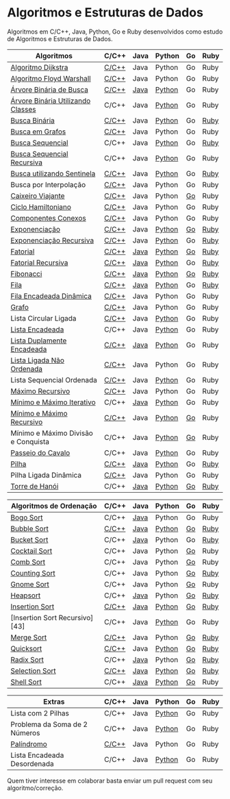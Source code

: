 # Algoritmos e Estruturas de Dados

Algoritmos em C/C++, Java, Python, Go e Ruby desenvolvidos como estudo de Algoritmos e Estruturas de Dados.

| Algoritmos                          | C/C++ | Java | Python | Go | Ruby |
|-------------------------------------|-------|------|--------|----|------|
| [Algoritmo Dijkstra][1]                  | [C/C++](/C/AlgoritmoDijkstra.c) | Java | Python | Go | Ruby | Ruby |
| [Algoritmo Floyd Warshall][2]             | [C/C++](/C/AlgoritmoFloydWarshall.c) | Java | Python | Go | Ruby | Ruby |
| [Árvore Binária de Busca][3]              | [C/C++](/C/ArvoreBinariaDeBusca.c) | [Java](/Java/ArvoreDeBuscaBinaria.java) | [Python](/Python/ArvoreBinariaDeBusca.py) | Go | Ruby | Ruby |
| [Árvore Binária Utilizando Classes][4]   | C/C++ | Java | [Python](/Python/BinaryTree.py) | Go | Ruby |
| [Busca Binária][5]                       | [C/C++](/C/BinarySearch.cpp) | Java | [Python](/Python/BuscaBinaria.py) | Go | [Ruby](/Ruby/BuscaBinaria.rb) |
| [Busca em Grafos][6]                      | [C/C++](/C/BuscaEmGrafo.c) | Java | Python | Go | Ruby |
| [Busca Sequencial][7]                    | C/C++ | Java | [Python](/Python/BuscaSequencial.py) | Go | [Ruby](/Ruby/BuscaSequencial.rb) |
| [Busca Sequencial Recursiva][8]          | C/C++ | Java | [Python](/Python/BuscaSequencialRecursiva.py) | Go | Ruby |
| [Busca utilizando Sentinela][9]          | [C/C++](/C/BuscaSentinela.c) | Java | [Python](/Python/BuscaSentinela.py) | Go | [Ruby](/Ruby/BuscaSentinela.rb) |
| Busca por Interpolação          | [C/C++](/C/Interpolation_search.cpp) | Java | Python | Go | Ruby |
| [Caixeiro Viajante][10]                   | [C/C++](/C/CaixeiroViajante.c) | Java | Python | [Go](/GoLang/caixeiroviajante/caixeiroviajante.go) | Ruby |
| [Ciclo Hamiltoniano][11]                  | [C/C++](/C/CicloHamiltoniano.c) | Java | Python | Go | Ruby |
| [Componentes Conexos][12]                 | [C/C++](/C/ComponentesConexos.c) | Java | Python | Go | Ruby |
| [Exponenciação][13]                       | [C/C++](/C/Exponenciacao.c) | Java | [Python](/Python/Exponenciacao.py) | [Go](/GoLang/exponenciacao/exponenciacao.go) | [Ruby](/Ruby/Exponenciacao.rb) |
| [Exponenciação Recursiva][14]             | [C/C++](/C/ExponenciacaoRecursiva.c) | Java | [Python](/Python/ExponenciacaoRecursiva.py) | Go | [Ruby](/Ruby/ExponenciacaoRecursiva.rb) |
| [Fatorial][15]                            | [C/C++](/C/Fatorial.c) | [Java](/Java/Fatorial.java) | [Python](/Python/Fatorial.py) | [Go](/GoLang/fatorial/fatorial.go) | [Ruby](/Ruby/Fatorial.rb) |
| [Fatorial Recursiva][16]                  | [C/C++](/C/FatorialRecursiva.c) | [Java](/Java/FatorialRecursiva.java) | [Python](/Python/FatorialRecursiva.py) | Go | [Ruby](/Ruby/Fatorial.rb) |
| [Fibonacci][17]                           | [C/C++](/C/Fibonacci.cpp) | [Java](/Java/Fibonacci.java) | [Python](/Python/Fibonacci.py) | [Go](/GoLang/fibonacci/fibonacci.go) | [Ruby](/Ruby/Fibonacci.rb) |
| [Fila][18]                                | [C/C++](/C/Fila.c) | [Java](/Java/Fila.java) | [Python](/Python/Fila.py) | Go | [Ruby](/Ruby/Fila.rb) |
| [Fila Encadeada Dinâmica][19]             | [C/C++](/C/FilaEncadeadaDinamica.c) | Java | Python | Go | Ruby |
| [Grafo][20]                               | [C/C++](/C/Grafos.c) | Java | Python | Go | Ruby |
| Lista Circular Ligada               | [C/C++](/C/ListaCircularLigada.c) | Java | [Python](/Python/ListaEncadeadaCircular.py) | Go | Ruby |
| [Lista Encadeada][22]                     | C/C++ | Java | [Python](/Python/ListaEncadeada.py) | Go | Ruby |
| [Lista Duplamente Encadeada][23]          | [C/C++](/C/ListaDuplamenteEncadeada.c) | [Java](/Java/ListaDuplamenteEncadeada.java) | [Python](/Python/ListaDuplamenteEncadeada.py) | Go | Ruby |
| [Lista Ligada Não Ordenada][24]           | [C/C++](/C/ListaLigadaNaoOrdenada.c) | Java | Python | Go | Ruby |
| Lista Sequencial Ordenada           | [C/C++](/C/ListaSequencialOrdenada.c) | Java | [Python](/Python/ListaSequencialOrdenada.py) | Go | Ruby |
| [Máximo Recursivo][26]                    | [C/C++](/C/MaxRecursivo.c) | Java | Python | Go | Ruby |
| [Mínimo e Máximo Iterativo][27]           | C/C++ | [Java](/Java/MaxMinArray.java) | [Python](/Python/MinMaxIterativo.py) | Go | Ruby |
| [Mínimo e Máximo Recursivo][28]           | [C/C++](/C/MaxMinRecursivo.c) | Java | [Python](/Python/MaxMinRecursivo.py) | [Go](/GoLang/maximominimo/MaximoMinimo.go) | Ruby |
| Mínimo e Máximo Divisão e Conquista | C/C++ | Java | [Python](/Python/MaxRecursivoDC.py) | [Go](/GoLang/maximominimo/MaximoMinimo.go) | Ruby |
| [Passeio do Cavalo][30]                   | C/C++ | Java | [Python](/Python/PasseioDoCavalo.py) | Go | Ruby |
| [Pilha][31]                               | [C/C++](/C/Pilha.c) | [Java](/Java/Pilha.java) | [Python](/Python/Pilha.py) | Go | [Ruby](/Ruby/Pilha.rb) |
| Pilha Ligada Dinâmica               | [C/C++](/C/PilhaLigadaDinamica.c) | Java | Python | Go | Ruby |
| [Torre de Hanói][33]                      | C/C++ | [Java](/Java/TorreDeHanoi.java) | [Python](/Python/TorreDeHanoi.py) | [Go](/GoLang/hanoi/hanoi.go) | [Ruby](/Ruby/Hanoi.rb) |

| Algoritmos de Ordenação             | C/C++ | Java | Python | Go | Ruby |
|-------------------------------------|-------|------|--------|----|------|
| [Bogo Sort][34]                     | C/C++ | [Java](/Java/BogoSort.java) | Python | Go | Ruby |
| [Bubble Sort][35]                         | [C/C++](/C/BubbleSort.cpp) | [Java](/Java/BubbleSort.java) | [Python](/Python/BubbleSort.py) | [Go](/GoLang/bubbleSort/bubbleSort.go) | [Ruby](/Ruby/algoritmos_ordenacao/bubble_sort.rb) |
| [Bucket Sort][36]                     | C/C++ | [Java](/Java/BucketSort.java) | Python | Go | [Ruby](/Ruby/algoritmos_ordenacao/bucket_sort.rb) |
| [Cocktail Sort][37]                       | C/C++ | Java | Python | [Go](/GoLang/cocktailsort/cocktailsort.go) | Ruby |
| [Comb Sort][38]                           | C/C++ | Java | Python | [Go](/GoLang/combsort/combsort.go) | Ruby |
| [Counting Sort][39]                       | C/C++ | Java | Python | [Go](/GoLang/countingsort/countingsort.go) | [Ruby](/Ruby/algoritmos_ordenacao/count_sort.rb) |
| [Gnome Sort][40]                          | C/C++ | Java | Python | [Go](/GoLang/gnomesort/gnomesort.go) | Ruby |
| [Heapsort][41]                            | C/C++ | [Java](/Java/HeapSort.java) | Python | [Go](/GoLang/heapsort/heapsort.go) | [Ruby](/Ruby/algoritmos_ordenacao/heap_sort.rb) |
| [Insertion Sort][42]                      | [C/C++](/C/InsertionSort.cpp) | [Java](/Java/InsertionSort.java) | [Python](/Python/InsertionSortIterativo.py) | [Go](/GoLang/insertionsort/insertionsort.go) | [Ruby](/Ruby/algoritmos_ordenacao/insertion_sort.rb) |
| [Insertion Sort Recursivo][43]            | C/C++ | Java | [Python](/Python/InsertionSortRecursivo.py) | Go | Ruby |
| [Merge Sort][44]                          | [C/C++](/C/MergeSort.c) | Java | Python | [Go](/GoLang/mergesort/mergesort.go) | [Ruby](/Ruby/algoritmos_ordenacao/merge_sort.rb) |
| [Quicksort][45]                           | [C/C++](/C/QuickSort.cpp) | Java | [Python](/Python/QuickSort.py) | [Go](/GoLang/quicksort/quicksort.go) | [Ruby](/Ruby/algoritmos_ordenacao/quick_sort.rb) |
| [Radix Sort][46]                          | C/C++ | [Java](/Java/RadixSort.java) | Python | [Go](/GoLang/radixsort/radixsort.go) | [Ruby](/Ruby/algoritmos_ordenacao/radix_sort.rb) |
| [Selection Sort][47]                      | [C/C++](/C/SelectionSort.cpp) | [Java](/Java/SelectionSort.java) | [Python](/Python/SelectionSort.py) | [Go](/GoLang/selectionsort/selectionsort.go) | [Ruby](/Ruby/algoritmos_ordenacao/selection_sort.rb) |
| [Shell Sort][48]                          | C/C++ | [Java](/Java/ShellSort.java) | [Python](/Python/shellSort.py) | [Go](/GoLang/shellsort/shellsort.go) | Ruby |

| Extras                              | C/C++ | Java | Python | Go | Ruby |
|-------------------------------------|-------|------|--------|----|------|
| Lista com 2 Pilhas                  | C/C++ | Java | [Python](/Python/ListaComPilhas.py) | Go | Ruby |
| Problema da Soma de 2 Números       | C/C++ | Java | [Python](/Python/Soma2Numeros.py) | Go | Ruby |
| [Palíndromo][49]                    | [C/C++](/C/Palindromo.c) | Java | Python | Go | Ruby |
| Lista Encadeada Desordenada         | C/C++ | Java | [Python](/Python/ListaEncadeadaDesordenada.py) | Go | Ruby |

Quem tiver interesse em colaborar basta enviar um pull request com seu algoritmo/correção.

[1]: https://pt.wikipedia.org/wiki/Algoritmo_de_Dijkstra
[2]: https://pt.wikipedia.org/wiki/Algoritmo_de_Floyd-Warshall
[3]: https://pt.wikipedia.org/wiki/%C3%81rvore_bin%C3%A1ria_de_busca
[4]: https://pt.wikipedia.org/wiki/%C3%81rvore_bin%C3%A1ria
[5]: https://www.ime.usp.br/~pf/analise_de_algoritmos/aulas/binarysearch.html
[6]: http://www.professeurs.polymtl.ca/michel.gagnon/Disciplinas/Bac/Grafos/Busca/busca.html
[7]: https://pt.wikipedia.org/wiki/Busca_linear
[8]: https://pt.wikipedia.org/wiki/Busca_linear
[9]: https://updatedcode.wordpress.com/2015/06/16/busca-sequencial-com-sentinela/
[10]: https://pt.wikipedia.org/wiki/Problema_do_caixeiro-viajante
[11]: https://pt.wikipedia.org/wiki/Caminho_hamiltoniano
[12]: https://www.ime.usp.br/~pf/algoritmos_para_grafos/aulas/components.html
[13]: https://pt.wikipedia.org/wiki/Exponencia%C3%A7%C3%A3o
[14]: https://pt.wikipedia.org/wiki/Exponencia%C3%A7%C3%A3o
[15]: https://pt.wikipedia.org/wiki/Fatorial
[16]: https://pt.wikipedia.org/wiki/Fatorial
[17]: https://pt.wikipedia.org/wiki/Sequ%C3%AAncia_de_Fibonacci
[18]: https://pt.wikipedia.org/wiki/FIFO
[19]: https://www.ime.usp.br/~pf/algoritmos/aulas/lista.html
[20]: https://pt.wikipedia.org/wiki/Teoria_dos_grafos
[22]: https://pt.wikipedia.org/wiki/Lista_ligada
[23]: https://pt.wikipedia.org/wiki/Lista_duplamente_ligada
[24]: https://www.ime.usp.br/~pf/algoritmos/aulas/lista.html
[26]: https://www.ime.usp.br/~pf/algoritmos/aulas/recu.html
[27]: https://www.ime.usp.br/~pf/algoritmos/aulas/recu.html
[28]: https://www.ime.usp.br/~pf/algoritmos/aulas/recu.html
[30]: https://pt.wikipedia.org/wiki/Problema_do_cavalo
[31]: https://pt.wikipedia.org/wiki/LIFO
[33]: https://pt.wikipedia.org/wiki/Torre_de_Han%C3%B3i
[34]: https://pt.wikipedia.org/wiki/Bogosort
[35]: https://pt.wikipedia.org/wiki/Bubble_sort
[36]: https://pt.wikipedia.org/wiki/Bucket_sort
[37]: https://pt.wikipedia.org/wiki/Cocktail_sort
[38]: https://pt.wikipedia.org/wiki/Comb_sort
[39]: https://pt.wikipedia.org/wiki/Counting_sort
[40]: https://pt.wikipedia.org/wiki/Gnome_sort
[41]: https://pt.wikipedia.org/wiki/Heapsort
[42]: https://pt.wikipedia.org/wiki/Insertion_sort
[44]: https://pt.wikipedia.org/wiki/Merge_sort
[45]: https://pt.wikipedia.org/wiki/Quicksort
[46]: https://pt.wikipedia.org/wiki/Radix_sort
[47]: https://pt.wikipedia.org/wiki/Selection_sort
[48]: https://pt.wikipedia.org/wiki/Shell_sort
[49]: https://pt.wikipedia.org/wiki/Pal%C3%ADndromo
